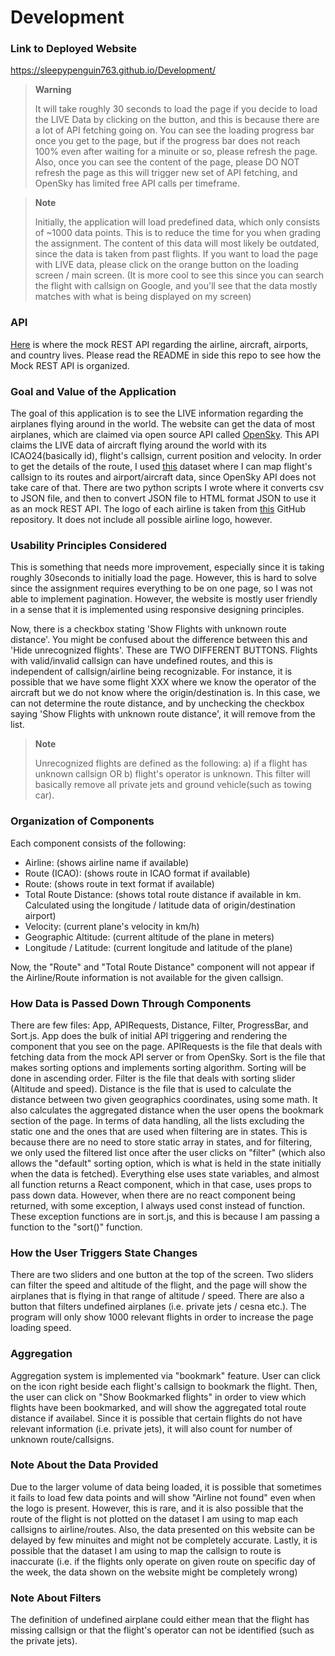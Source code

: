 # Development

### Link to Deployed Website
https://sleepypenguin763.github.io/Development/
> **Warning**
> 
> It will take roughly 30 seconds to load the page if you decide to load the LIVE Data by clicking on the button, and this is because there are a lot of API fetching going on. You can see the loading progress bar once you get to the page, but if the progress bar does not reach 100% even after waiting for a minuite or so, please refresh the page. Also, once you can see the content of the page, please DO NOT refresh the page as this will trigger new set of API fetching, and OpenSky has limited free API calls per timeframe.

> **Note**
> 
> Initially, the application will load predefined data, which only consists of ~1000 data points. This is to reduce the time for you when grading the assignment. The content of this data will most likely be outdated, since the data is taken from past flights. If you want to load the page with LIVE data, please click on the orange button on the loading screen / main screen. (It is more cool to see this since you can search the flight with callsign on Google, and you'll see that the data mostly matches with what is being displayed on my screen)

### API
[Here](https://github.com/sleepypenguin763/Airlines) is where the mock REST API regarding the airline, aircraft, airports, and country lives. Please read the README in side this repo to see how the Mock REST API is organized.

### Goal and Value of the Application
The goal of this application is to see the LIVE information regarding the airplanes flying around in the world. The website can get the data of most airplanes, which are claimed via open source API called [OpenSky](https://openskynetwork.github.io/opensky-api/rest.html). This API claims the LIVE data of aircraft flying around the world with its ICAO24(basically id), flight's callsign, current position and velocity. In order to get the details of the route, I used [this](https://github.com/vradarserver/standing-data) dataset where I can map flight's callsign to its routes and airport/aircraft data, since OpenSky API does not take care of that. There are two python scripts I wrote where it converts csv to JSON file, and then to convert JSON file to HTML format JSON to use it as an mock REST API. The logo of each airline is taken from [this](https://github.com/sexym0nk3y/airline-logos) GitHub repository. It does not include all possible airline logo, however.

### Usability Principles Considered
This is something that needs more improvement, especially since it is taking roughly 30seconds to initially load the page. However, this is hard to solve since the assignment requires everything to be on one page, so I was not able to implement pagination. However, the website is mostly user friendly in a sense that it is implemented using responsive designing principles.

Now, there is a checkbox stating 'Show Flights with unknown route distance'. You might be confused about the difference between this and 'Hide unrecognized flights'. These are TWO DIFFERENT BUTTONS. Flights with valid/invalid callsign can have undefined routes, and this is independent of callsign/airline being recognizable. For instance, it is possible that we have some flight XXX where we know the operator of the aircraft but we do not know where the origin/destination is. In this case, we can not determine the route distance, and by unchecking the checkbox saying 'Show Flights with unknown route distance', it will remove from the list.

> **Note**
> 
> Unrecognized flights are defined as the following: a) if a flight has unknown callsign OR b) flight's operator is unknown. This filter will basically remove all private jets and ground vehicle(such as towing car).

### Organization of Components
Each component consists of the following:
- Airline: (shows airline name if available)
- Route (ICAO): (shows route in ICAO format if available)
- Route: (shows route in text format if available)
- Total Route Distance: (shows total route distance if available in km. Calculated using the longitude / latitude data of origin/destination airport)
- Velocity: (current plane's velocity in km/h)
- Geographic Altitude: (current altitude of the plane in meters)
- Longitude / Latitude: (current longitude and latitude of the plane)

Now, the "Route" and "Total Route Distance" component will not appear if the Airline/Route information is not available for the given callsign.


### How Data is Passed Down Through Components
There are few files: App, APIRequests, Distance, Filter, ProgressBar, and Sort.js. App does the bulk of initial API triggering and rendering the component that you see on the page. APIRequests is the file that deals with fetching data from the mock API server or from OpenSky. Sort is the file that makes sorting options and implements sorting algorithm. Sorting will be done in ascending order. Filter is the file that deals with sorting slider (Altitude and speed). Distance is the file that is used to calculate the distance between two given geographics coordinates, using some math. It also calculates the aggregated distance when the user opens the bookmark section of the page. 
In terms of data handling, all the lists excluding the static one and the ones that are used when filtering are in states. This is because there are no need to store static array in states, and for filtering, we only used the filtered list once after the user clicks on "filter" (which also allows the "default" sorting option, which is what is held in the state initially when the data is fetched).
Everything else uses state variables, and almost all function returns a React component, which in that case, uses props to pass down data. However, when there are no react component being returned, with some exception, I always used const instead of function. These exception functions are in sort.js, and this is because I am passing a function to the "sort()" function.

### How the User Triggers State Changes
There are two sliders and one button at the top of the screen. Two sliders can filter the speed and altitude of the flight, and the page will show the airplanes that is flying in that range of altitude / speed. There are also a button that filters undefined airplanes (i.e. private jets / cesna etc.). The program will only show 1000 relevant flights in order to increase the page loading speed. 

### Aggregation
Aggregation system is implemented via "bookmark" feature. User can click on the icon right beside each flight's callsign to bookmark the flight. Then, the user can click on "Show Bookmarked flights" in order to view which flights have been bookmarked, and will show the aggregated total route distance if availabel. Since it is possible that certain flights do not have relevant information (i.e. private jets), it will also count for number of unknown route/callsigns. 


### Note About the Data Provided
Due to the larger volume of data being loaded, it is possible that sometimes it fails to load few data points and will show "Airline not found" even when the logo is present. However, this is rare, and it is also possible that the route of the flight is not plotted on the dataset I am using to map each callsigns to airline/routes. Also, the data presented on this website can be delayed by few minuites and might not be completely accurate. Lastly, it is possible that the dataset I am using to map the callsign to route is inaccurate (i.e. if the flights only operate on given route on specific day of the week, the data shown on the website might be completely wrong)

### Note About Filters
The definition of undefined airplane could either mean that the flight has missing callsign or that the flight's operator can not be identified (such as the private jets).

